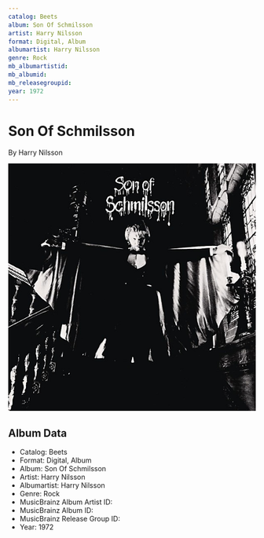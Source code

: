 ```yaml
---
catalog: Beets
album: Son Of Schmilsson
artist: Harry Nilsson
format: Digital, Album
albumartist: Harry Nilsson
genre: Rock
mb_albumartistid: 
mb_albumid: 
mb_releasegroupid: 
year: 1972
---
```


# Son Of Schmilsson

By Harry Nilsson

![](../../assets/beetscovers/Harry_Nilsson-Son_Of_Schmilsson.jpg)

## Album Data

- Catalog: Beets
- Format: Digital, Album
- Album: Son Of Schmilsson
- Artist: Harry Nilsson
- Albumartist: Harry Nilsson
- Genre: Rock
- MusicBrainz Album Artist ID: 
- MusicBrainz Album ID: 
- MusicBrainz Release Group ID: 
- Year: 1972

